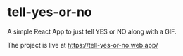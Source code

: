 # tell-yes-or-no

A simple React App to just tell YES or NO along with a GIF.

The project is live at https://tell-yes-or-no.web.app/
